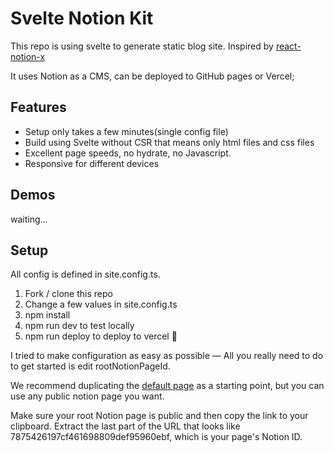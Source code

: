 # Svelte Notion Kit

This repo is using svelte to generate static blog site. Inspired by [react-notion-x](https://github.com/NotionX/react-notion-x)

It uses Notion as a CMS, can be deployed to GitHub pages or Vercel;

## Features
- Setup only takes a few minutes(single config file)
- Build using Svelte without CSR that means only html files and css files
- Excellent page speeds, no hydrate, no Javascript.
- Responsive for different devices

## Demos
waiting...


## Setup
All config is defined in site.config.ts.

1. Fork / clone this repo
2. Change a few values in site.config.ts
3. npm install
4. npm run dev to test locally
5. npm run deploy to deploy to vercel 💪

I tried to make configuration as easy as possible — All you really need to do to get started is edit rootNotionPageId.

We recommend duplicating the [default page](https://tiodot.notion.site/5e19b09eec9e43c5b4c23031d41fea81) as a starting point, but you can use any public notion page you want.

Make sure your root Notion page is public and then copy the link to your clipboard. Extract the last part of the URL that looks like 7875426197cf461698809def95960ebf, which is your page's Notion ID.
